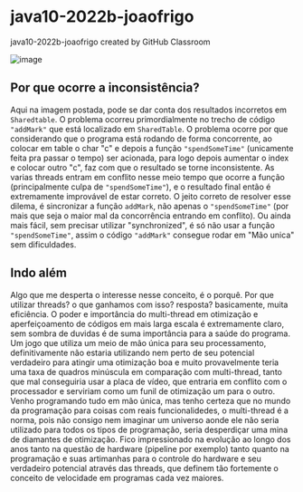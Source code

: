 # java10-2022b-joaofrigo
java10-2022b-joaofrigo created by GitHub Classroom

![image](https://user-images.githubusercontent.com/92951251/199743869-3c75c367-b1c6-458b-a1de-0fed2bf61af8.png)

## Por que ocorre a inconsistência?

Aqui na imagem postada, pode se dar conta dos resultados incorretos em `Sharedtable`. O problema ocorreu primordialmente no trecho
de código `"addMark"` que está localizado em `SharedTable`. O problema ocorre por que considerando que o programa está rodando de forma
concorrente, ao colocar em table o char "c" e depois a função `"spendSomeTime"` (unicamente feita pra passar o tempo) ser acionada,
para logo depois aumentar o index e colocar outro "c", faz com que o resultado se torne inconsistente. As varias threads entram em
conflito nesse meio tempo que ocorre a função (principalmente culpa de `"spendSomeTime"`), e o resultado final então é extremamente improvável de estar correto. 
O jeito correto de resolver esse dilema, é sincronizar a função `addMark`, não apenas o `"spendSomeTime"` (por mais que seja o maior mal
da concorrência entrando em conflito). Ou ainda mais fácil, sem precisar utilizar "synchronized", é só não usar a função `"spendSomeTime"`,
assim o código `"addMark"` consegue rodar em "Mão unica" sem dificuldades.

## Indo além

Algo que me desperta o interesse nesse conceito, é o porquê. Por que utilizar threads? o que ganhamos com isso? resposta? basicamente, muita eficiência.
O poder e importância do multi-thread em otimização e aperfeiçoamento de códigos em mais larga escala é extremamente claro, sem sombra de duvidas é  de suma importância para a saúde do programa.
Um jogo que utiliza um meio de mão única para seu processamento, definitivamente não estaria utilizando nem perto de seu potencial verdadeiro para atingir uma
otimização boa e muito provavelmente teria uma taxa de quadros minúscula em comparação com multi-thread, tanto que mal conseguiria usar a placa de vídeo, que
entraria em conflito com o processador e serviriam como um funil de otimização um para o outro. Venho programando tudo em mão única, mas tenho certeza
que no mundo da programação para coisas com reais funcionalidedes, o multi-thread é a norma, pois não consigo nem imaginar um universo aonde ele não seria
utilizado para todos os tipos de programação, seria desperdiçar uma mina de diamantes de otimização. Fico impressionado na evolução ao longo dos anos tanto
na questão de hardware (pipeline por exemplo) tanto quanto na programação e suas artimanhas para o controle do hardware e seu verdadeiro potencial através
das threads, que definem tão fortemente o conceito de velocidade em programas cada vez maiores.
